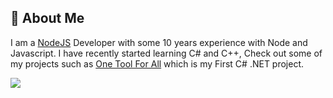 ## 💫 About Me
I am a [NodeJS](https://nodejs.org/) Developer with some 10 years experience with Node and Javascript. I have recently started learning C# and C++, Check out some of my projects such as [One Tool For All](https://github.com/bonsall2004/One-Tool-For-All) which is my First C# .NET project.

![](https://quotes-github-readme.vercel.app/api?type=horizontal&theme=tokyonight)
